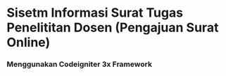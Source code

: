 # Sisetm Informasi Surat Tugas Penelititan Dosen (Pengajuan Surat Online)

### Menggunakan Codeigniter 3x Framework
